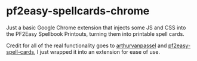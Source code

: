 # pf2easy-spellcards-chrome

Just a basic Google Chrome extension that injects some JS and CSS into the PF2Easy Spellbook Printouts, turning them into printable spell cards.

Credit for all of the real functionality goes to [arthurvanpassel](https://github.com/arthurvanpassel) and [pf2easy-spell-cards](https://github.com/arthurvanpassel/pf2easy-spell-cards/tree/main), I just wrapped it into an extension for ease of use.
